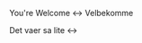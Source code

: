 You're Welcome <-> Velbekomme
<!--SR:!2024-10-06,53,314!2024-12-04,86,310-->

Det vaer sa lite <->
<!--SR:!2024-10-10,57,310!2024-10-12,56,314-->